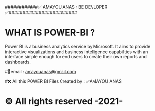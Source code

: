 ############✅ AMAYOU ANAS : BE DEVLOPER ✅#########################  


# WHAT IS  POWER-BI ? 
Power BI is a business analytics service by Microsoft. It aims to provide interactive visualizations and business intelligence capabilities with an interface simple enough for end users to create their own reports and dashboards.

#📩email :  amayouanas@gmail.com

#❌ All this POWER BI Files Created by : ✅AMAYOU ANAS 

# © All rights reserved -2021-
